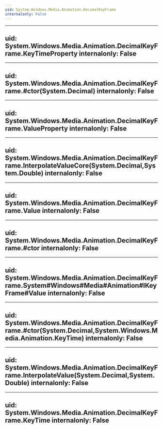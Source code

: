 ```yaml
---
uid: System.Windows.Media.Animation.DecimalKeyFrame
internalonly: False
---
```


---
uid: System.Windows.Media.Animation.DecimalKeyFrame.KeyTimeProperty
internalonly: False
---

---
uid: System.Windows.Media.Animation.DecimalKeyFrame.#ctor(System.Decimal)
internalonly: False
---

---
uid: System.Windows.Media.Animation.DecimalKeyFrame.ValueProperty
internalonly: False
---

---
uid: System.Windows.Media.Animation.DecimalKeyFrame.InterpolateValueCore(System.Decimal,System.Double)
internalonly: False
---

---
uid: System.Windows.Media.Animation.DecimalKeyFrame.Value
internalonly: False
---

---
uid: System.Windows.Media.Animation.DecimalKeyFrame.#ctor
internalonly: False
---

---
uid: System.Windows.Media.Animation.DecimalKeyFrame.System#Windows#Media#Animation#IKeyFrame#Value
internalonly: False
---

---
uid: System.Windows.Media.Animation.DecimalKeyFrame.#ctor(System.Decimal,System.Windows.Media.Animation.KeyTime)
internalonly: False
---

---
uid: System.Windows.Media.Animation.DecimalKeyFrame.InterpolateValue(System.Decimal,System.Double)
internalonly: False
---

---
uid: System.Windows.Media.Animation.DecimalKeyFrame.KeyTime
internalonly: False
---
